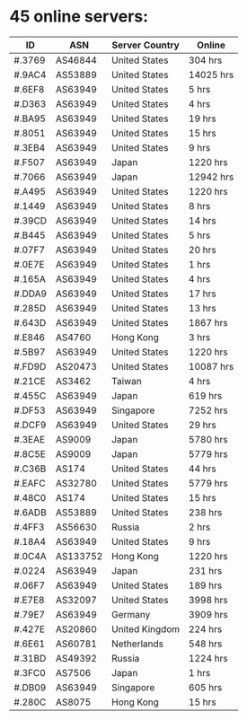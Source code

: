 # 45 online servers:

| ID | ASN | Server Country | Online |
| ------ | ------ | ------ | ------ |
| #.3769 | AS46844 | United States | 304 hrs |
| #.9AC4 | AS53889 | United States | 14025 hrs |
| #.6EF8 | AS63949 | United States | 5 hrs |
| #.D363 | AS63949 | United States | 4 hrs |
| #.BA95 | AS63949 | United States | 19 hrs |
| #.8051 | AS63949 | United States | 15 hrs |
| #.3EB4 | AS63949 | United States | 9 hrs |
| #.F507 | AS63949 | Japan | 1220 hrs |
| #.7066 | AS63949 | Japan | 12942 hrs |
| #.A495 | AS63949 | United States | 1220 hrs |
| #.1449 | AS63949 | United States | 8 hrs |
| #.39CD | AS63949 | United States | 14 hrs |
| #.B445 | AS63949 | United States | 5 hrs |
| #.07F7 | AS63949 | United States | 20 hrs |
| #.0E7E | AS63949 | United States | 1 hrs |
| #.165A | AS63949 | United States | 4 hrs |
| #.DDA9 | AS63949 | United States | 17 hrs |
| #.285D | AS63949 | United States | 13 hrs |
| #.643D | AS63949 | United States | 1867 hrs |
| #.E846 | AS4760 | Hong Kong | 3 hrs |
| #.5B97 | AS63949 | United States | 1220 hrs |
| #.FD9D | AS20473 | United States | 10087 hrs |
| #.21CE | AS3462 | Taiwan | 4 hrs |
| #.455C | AS63949 | Japan | 619 hrs |
| #.DF53 | AS63949 | Singapore | 7252 hrs |
| #.DCF9 | AS63949 | United States | 29 hrs |
| #.3EAE | AS9009 | Japan | 5780 hrs |
| #.8C5E | AS9009 | Japan | 5779 hrs |
| #.C36B | AS174 | United States | 44 hrs |
| #.EAFC | AS32780 | United States | 5779 hrs |
| #.48C0 | AS174 | United States | 15 hrs |
| #.6ADB | AS53889 | United States | 238 hrs |
| #.4FF3 | AS56630 | Russia | 2 hrs |
| #.18A4 | AS63949 | United States | 9 hrs |
| #.0C4A | AS133752 | Hong Kong | 1220 hrs |
| #.0224 | AS63949 | Japan | 231 hrs |
| #.06F7 | AS63949 | United States | 189 hrs |
| #.E7E8 | AS32097 | United States | 3998 hrs |
| #.79E7 | AS63949 | Germany | 3909 hrs |
| #.427E | AS20860 | United Kingdom | 224 hrs |
| #.6E61 | AS60781 | Netherlands | 548 hrs |
| #.31BD | AS49392 | Russia | 1224 hrs |
| #.3FC0 | AS7506 | Japan | 1 hrs |
| #.DB09 | AS63949 | Singapore | 605 hrs |
| #.280C | AS8075 | Hong Kong | 15 hrs |

